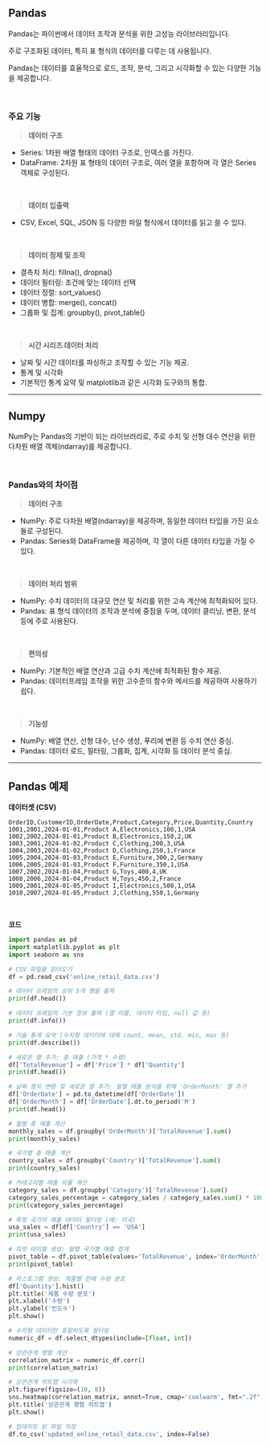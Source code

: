 ## Pandas

Pandas는 파이썬에서 데이터 조작과 분석을 위한 고성능 라이브러리입니다. 

주로 구조화된 데이터, 특히 표 형식의 데이터를 다루는 데 사용됩니다. 

Pandas는 데이터를 효율적으로 로드, 조작, 분석, 그리고 시각화할 수 있는 다양한 기능을 제공합니다.

<br>

### 주요 기능

> **데이터 구조**

- Series: 1차원 배열 형태의 데이터 구조로, 인덱스를 가진다.
- DataFrame: 2차원 표 형태의 데이터 구조로, 여러 열을 포함하며 각 열은 Series 객체로 구성된다.

<br>

> **데이터 입출력**

- CSV, Excel, SQL, JSON 등 다양한 파일 형식에서 데이터를 읽고 쓸 수 있다.

<br>

> **데이터 정제 및 조작**

- 결측치 처리: fillna(), dropna()
- 데이터 필터링: 조건에 맞는 데이터 선택
- 데이터 정렬: sort_values()
- 데이터 병합: merge(), concat()
- 그룹화 및 집계: groupby(), pivot_table()

<br>

> **시간 시리즈 데이터 처리**

- 날짜 및 시간 데이터를 파싱하고 조작할 수 있는 기능 제공.
- 통계 및 시각화
- 기본적인 통계 요약 및 matplotlib과 같은 시각화 도구와의 통합.

---

## Numpy
NumPy는 Pandas의 기반이 되는 라이브러리로, 주로 수치 및 선형 대수 연산을 위한 다차원 배열 객체(ndarray)를 제공합니다. 

<br>

### Pandas와의 차이점

> **데이터 구조**

- NumPy: 주로 다차원 배열(ndarray)을 제공하며, 동일한 데이터 타입을 가진 요소들로 구성된다.
- Pandas: Series와 DataFrame을 제공하며, 각 열이 다른 데이터 타입을 가질 수 있다.

<br>

> **데이터 처리 범위**

- NumPy: 수치 데이터의 대규모 연산 및 처리를 위한 고속 계산에 최적화되어 있다.
- Pandas: 표 형식 데이터의 조작과 분석에 중점을 두며, 데이터 클리닝, 변환, 분석 등에 주로 사용된다.

<br>

> **편의성**

- NumPy: 기본적인 배열 연산과 고급 수치 계산에 최적화된 함수 제공.
- Pandas: 데이터프레임 조작을 위한 고수준의 함수와 메서드를 제공하여 사용하기 쉽다.

<br>

> **기능성**

- NumPy: 배열 연산, 선형 대수, 난수 생성, 푸리에 변환 등 수치 연산 중심.
- Pandas: 데이터 로드, 필터링, 그룹화, 집계, 시각화 등 데이터 분석 중심.

---

## Pandas 예제

**데이터셋 (CSV)**

```csv
OrderID,CustomerID,OrderDate,Product,Category,Price,Quantity,Country
1001,2001,2024-01-01,Product A,Electronics,100,1,USA
1002,2002,2024-01-01,Product B,Electronics,150,2,UK
1003,2001,2024-01-02,Product C,Clothing,200,3,USA
1004,2003,2024-01-02,Product D,Clothing,250,1,France
1005,2004,2024-01-03,Product E,Furniture,300,2,Germany
1006,2005,2024-01-03,Product F,Furniture,350,1,USA
1007,2002,2024-01-04,Product G,Toys,400,4,UK
1008,2006,2024-01-04,Product H,Toys,450,2,France
1009,2001,2024-01-05,Product I,Electronics,500,1,USA
1010,2007,2024-01-05,Product J,Clothing,550,1,Germany
```

<br>

**코드**



```python
import pandas as pd
import matplotlib.pyplot as plt
import seaborn as sns

# CSV 파일을 읽어오기
df = pd.read_csv('online_retail_data.csv')

# 데이터 프레임의 상위 5개 행을 출력
print(df.head())

# 데이터 프레임의 기본 정보 출력 (열 이름, 데이터 타입, null 값 등)
print(df.info())

# 기술 통계 요약 (수치형 데이터에 대해 count, mean, std, min, max 등)
print(df.describe())

# 새로운 열 추가: 총 매출 (가격 * 수량)
df['TotalRevenue'] = df['Price'] * df['Quantity']
print(df.head())

# 날짜 형식 변환 및 새로운 열 추가: 월별 매출 분석을 위해 'OrderMonth' 열 추가
df['OrderDate'] = pd.to_datetime(df['OrderDate'])
df['OrderMonth'] = df['OrderDate'].dt.to_period('M')
print(df.head())

# 월별 총 매출 계산
monthly_sales = df.groupby('OrderMonth')['TotalRevenue'].sum()
print(monthly_sales)

# 국가별 총 매출 계산
country_sales = df.groupby('Country')['TotalRevenue'].sum()
print(country_sales)

# 카테고리별 매출 비율 계산
category_sales = df.groupby('Category')['TotalRevenue'].sum()
category_sales_percentage = category_sales / category_sales.sum() * 100
print(category_sales_percentage)

# 특정 국가의 매출 데이터 필터링 (예: 미국)
usa_sales = df[df['Country'] == 'USA']
print(usa_sales)

# 피벗 테이블 생성: 월별 국가별 매출 합계
pivot_table = df.pivot_table(values='TotalRevenue', index='OrderMonth', columns='Country', aggfunc='sum')
print(pivot_table)

# 히스토그램 생성: 제품별 판매 수량 분포
df['Quantity'].hist()
plt.title('제품 수량 분포')
plt.xlabel('수량')
plt.ylabel('빈도수')
plt.show()

# 수치형 데이터만 포함하도록 필터링
numeric_df = df.select_dtypes(include=[float, int])

# 상관관계 행렬 계산
correlation_matrix = numeric_df.corr()
print(correlation_matrix)

# 상관관계 히트맵 시각화
plt.figure(figsize=(10, 8))
sns.heatmap(correlation_matrix, annot=True, cmap='coolwarm', fmt=".2f", linewidths=0.5)
plt.title('상관관계 행렬 히트맵')
plt.show()

# 업데이트 된 파일 저장
df.to_csv('updated_online_retail_data.csv', index=False)
```